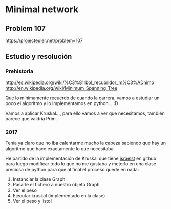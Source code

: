 # Minimal network

## Problem 107

https://projecteuler.net/problem=107

## Estudio y resolución


### Prehistoria
http://es.wikipedia.org/wiki/%C3%81rbol_recubridor_m%C3%ADnimo
http://en.wikipedia.org/wiki/Minimum_Spanning_Tree

Que lo mínimamente recuerdo de cuando la carrera, vamos a estudiar un poco el
algorítmo y lo implementamos en python... :D

Vamos a aplicar Kruskal..., para ello vamos a ver que necesitamos, también
parece que valdría Prim.

### 2017

Tenía ya claro que no iba calentarme mucho la cabeza sabiendo que hay un
algoritmo que hace exactamente lo que necesitaba.

He partido de la implementación de Kruskal que tiene [israelst] en github para
luego modificar todo lo que no me gustaba y meterlo en una clase preciosa de
python para que al final el proceso quede en nada:

 1. Instanciar la clase Graph
 2. Pasarle el fichero a nuestro objeto Graph
 3. Ver el peso
 4. Ejecutar kruskal (implementado en la clase)
 5. Ver el peso y listo!

[israelst]:https://github.com/israelst/Algorithms-Book--Python/blob/master/5-Greedy-algorithms/kruskal.py
